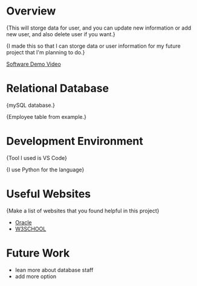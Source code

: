# Overview

{This will storge data for user, and you can update new information or add new user, and also delete user if you want.}

{I made this so that I can storge data or user information for my future project that I'm planning to do.}

[Software Demo Video](https://youtu.be/dkV59UVt5ms)

# Relational Database

{mySQL database.}

{Employee table from example.}

# Development Environment

{Tool I used is VS Code}

{I use Python for the language}

# Useful Websites

{Make a list of websites that you found helpful in this project}
* [Oracle]([http://url.link.goes.here](https://www.oracle.com/database/what-is-a-relational-database/))
* [W3SCHOOL]([http://url.link.goes.here](https://www.w3schools.com/sql/))

# Future Work

* Iean more about database staff
* add more option
